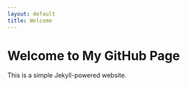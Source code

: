 ```yaml
---
layout: default
title: Welcome
---
```


# Welcome to My GitHub Page
This is a simple Jekyll-powered website.
